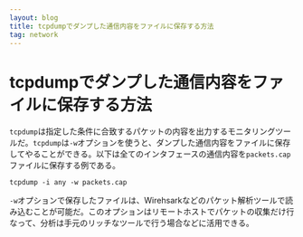 ```yaml
---
layout: blog
title: tcpdumpでダンプした通信内容をファイルに保存する方法
tag: network
---
```


# tcpdumpでダンプした通信内容をファイルに保存する方法

`tcpdump`は指定した条件に合致するパケットの内容を出力するモニタリングツールだ。`tcpdump`は`-w`オプションを使うと、ダンプした通信内容をファイルに保存してやることができる。以下は全てのインタフェースの通信内容を`packets.cap`ファイルに保存する例である。

~~~~
tcpdump -i any -w packets.cap
~~~~

`-w`オプションで保存したファイルは、Wirehsarkなどのパケット解析ツールで読み込むことが可能だ。このオプションはリモートホストでパケットの収集だけ行なって、分析は手元のリッチなツールで行う場合などに活用できる。
